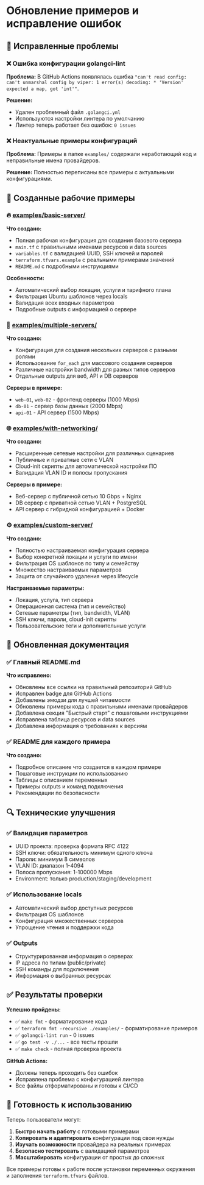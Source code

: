 # Обновление примеров и исправление ошибок

## 🔧 Исправленные проблемы

### ❌ Ошибка конфигурации golangci-lint
**Проблема:** В GitHub Actions появлялась ошибка `"can't read config: can't unmarshal config by viper: 1 error(s) decoding: * 'Version' expected a map, got 'int'"`.

**Решение:** 
- Удален проблемный файл `.golangci.yml` 
- Используются настройки линтера по умолчанию
- Линтер теперь работает без ошибок: `0 issues`

### ❌ Неактуальные примеры конфигураций
**Проблема:** Примеры в папке `examples/` содержали неработающий код и неправильные имена провайдеров.

**Решение:** Полностью переписаны все примеры с актуальными конфигурациями.

## 🚀 Созданные рабочие примеры

### 🔥 [examples/basic-server/](./examples/basic-server/)
**Что создано:**
- Полная рабочая конфигурация для создания базового сервера
- `main.tf` с правильными именами ресурсов и data sources
- `variables.tf` с валидацией UUID, SSH ключей и паролей
- `terraform.tfvars.example` с реальными примерами значений
- `README.md` с подробными инструкциями

**Особенности:**
- Автоматический выбор локации, услуги и тарифного плана
- Фильтрация Ubuntu шаблонов через locals
- Валидация всех входных параметров
- Подробные outputs с информацией о сервере

### 🚀 [examples/multiple-servers/](./examples/multiple-servers/)
**Что создано:**
- Конфигурация для создания нескольких серверов с разными ролями
- Использование `for_each` для массового создания серверов
- Различные настройки bandwidth для разных типов серверов
- Отдельные outputs для веб, API и DB серверов

**Серверы в примере:**
- `web-01`, `web-02` - фронтенд серверы (1000 Mbps)
- `db-01` - сервер базы данных (2000 Mbps)
- `api-01` - API сервер (1500 Mbps)

### 🌐 [examples/with-networking/](./examples/with-networking/)
**Что создано:**
- Расширенные сетевые настройки для различных сценариев
- Публичные и приватные сети с VLAN
- Cloud-init скрипты для автоматической настройки ПО
- Валидация VLAN ID и полосы пропускания

**Серверы в примере:**
- Веб-сервер с публичной сетью 10 Gbps + Nginx
- DB сервер с приватной сетью VLAN + PostgreSQL
- API сервер с гибридной конфигурацией + Docker

### ⚙️ [examples/custom-server/](./examples/custom-server/)
**Что создано:**
- Полностью настраиваемая конфигурация сервера
- Выбор конкретной локации и услуги по имени
- Фильтрация OS шаблонов по типу и семейству
- Множество настраиваемых параметров
- Защита от случайного удаления через lifecycle

**Настраиваемые параметры:**
- Локация, услуга, тип сервера
- Операционная система (тип и семейство)
- Сетевые параметры (тип, bandwidth, VLAN)
- SSH ключи, пароли, cloud-init скрипты
- Пользовательские теги и дополнительные услуги

## 📖 Обновленная документация

### ✅ Главный README.md
**Что исправлено:**
- Обновлены все ссылки на правильный репозиторий GitHub
- Исправлен badge для GitHub Actions
- Добавлены эмодзи для лучшей читаемости
- Обновлены примеры кода с правильными именами провайдеров
- Добавлена секция "Быстрый старт" с пошаговыми инструкциями
- Исправлена таблица ресурсов и data sources
- Добавлена информация о требованиях к версиям

### ✅ README для каждого примера
**Что создано:**
- Подробное описание что создается в каждом примере
- Пошаговые инструкции по использованию
- Таблицы с описанием переменных
- Примеры outputs и команд подключения
- Рекомендации по безопасности

## 🔍 Технические улучшения

### ✅ Валидация параметров
- UUID проекта: проверка формата RFC 4122
- SSH ключи: обязательность минимум одного ключа
- Пароли: минимум 8 символов
- VLAN ID: диапазон 1-4094
- Полоса пропускания: 1-100000 Mbps
- Environment: только production/staging/development

### ✅ Использование locals
- Автоматический выбор доступных ресурсов
- Фильтрация OS шаблонов
- Конфигурация множественных серверов
- Упрощение чтения и поддержки кода

### ✅ Outputs
- Структурированная информация о серверах
- IP адреса по типам (public/private)
- SSH команды для подключения
- Информация о выбранных ресурсах

## ✅ Результаты проверки

**Успешно пройдены:**
- ✅ `make fmt` - форматирование кода
- ✅ `terraform fmt -recursive ./examples/` - форматирование примеров
- ✅ `golangci-lint run` - 0 issues
- ✅ `go test -v ./...` - все тесты прошли
- ✅ `make check` - полная проверка проекта

**GitHub Actions:**
- Должны теперь проходить без ошибок
- Исправлена проблема с конфигурацией линтера
- Все файлы отформатированы и готовы к CI/CD

## 🚀 Готовность к использованию

Теперь пользователи могут:

1. **Быстро начать работу** с готовыми примерами
2. **Копировать и адаптировать** конфигурации под свои нужды
3. **Изучать возможности** провайдера на реальных примерах
4. **Безопасно тестировать** с валидацией параметров
5. **Масштабировать** конфигурации от простых до сложных

Все примеры готовы к работе после установки переменных окружения и заполнения `terraform.tfvars` файлов. 